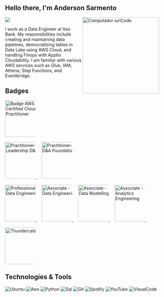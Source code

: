 <div align="left">
  
## Hello there, I'm Anderson Sarmento  
<a href="https://www.linkedin.com/in/anderson-sarmento/" 
  target="_blank">
  <img src="https://img.shields.io/badge/-LinkedIn-%230077B5?style=for-the-badge&logo=linkedin&logoColor=white">
  </a> 
<img src="https://raw.githubusercontent.com/MicaelliMedeiros/micaellimedeiros/master/image/computer-illustration.png" 
width="250px" 
align="right" 
alt="Computador iuriCode">

I work as a Data Engineer at Itaú Bank.
My responsibilities include creating and maintaining data pipelines, democratizing tables in Data Lake using AWS Cloud, and handling Finops with Apptio Cloudability.
I am familiar with various AWS services such as Glue, IAM, Athena, Step Functions, and Eventbridge.


## Badges  
</div>
<p align="left">
  <a href="https://www.credly.com/badges/6e637984-4a6f-476a-9c44-c0096f6f5e19/public_url" 
    title="Badge AWS Certified Cloud Practitioner">
    <img src="https://user-images.githubusercontent.com/509054/163974726-600afdfa-d161-4013-824d-20e168dc5efc.png" 
    alt="Badge AWS Certified Cloud Practitioner" 
    width="120px" style="max-width:100px;" />
  </a>
  <br><br>
  <a href="https://www.credly.com/badges/bd823c4a-de34-40a3-ac9a-99517adfdd93" 
    title="Practitioner-Leadership D&A">
    <img src="https://images.credly.com/size/340x340/images/eec6f18d-b9f4-4d72-b55d-d802e4ad4e79/image.png" 
      alt="Practitioner-Leadership D&A" width="120px" style="max-width:100px;" />
  </a>&nbsp; &nbsp;
  <a href="https://www.credly.com/badges/5d2f19f7-78da-4dd6-95b0-1135b31c0520" 
    title="Practitioner-D&A Foundation">
    <img src="https://images.credly.com/size/340x340/images/3151b077-3f06-49e8-b319-e4ef69bb19ec/image.png" 
    alt="Practitioner-D&A Foundation"
    width="120px" style="max-width:100px;" />
  </a>
  <br><br>
  <a href="https://www.credly.com/badges/feacb947-8306-4b62-bd57-865da60434fd"
    title="Professional - Data Engineering">
    <img src="https://images.credly.com/size/340x340/images/57cd0782-e05d-40f6-ac99-139e8727b945/image.png"
      alt="Professional - Data Engineering" 
      width="120px" style="max-width:100px;" /> 
  </a>&nbsp; &nbsp;
  <a href="https://www.credly.com/badges/162e3279-8f09-470f-be87-c10a6c7e3ba6" 
    title="Associate - Data Engineering">
    <img src="https://images.credly.com/size/340x340/images/27224c08-f61c-4d82-b929-325f96af326a/image.png" 
      alt="Associate - Data Engineering" width="120px" style="max-width:100px;" />
  </a>&nbsp; &nbsp;  
  <a href="https://www.credly.com/badges/7e5864af-2eea-4d43-86fd-4a339d59bcae" title="Associate - Data Modelling">
    <img src="https://images.credly.com/size/340x340/images/dbbbaffb-5117-4da2-9b03-eae604acbf51/image.png"
      alt="Associate - Data Modelling"
      width="120px" style="max-width:100px;" />
  </a>&nbsp; &nbsp;
   <a href="https://www.credly.com/badges/1c828e87-e1c2-4d2c-b19a-f904f42df6ce" title="Associate - Analytics Engineering">
    <img src="https://images.credly.com/size/340x340/images/4bb6709a-e50d-47fa-94d5-0327ccd399bf/image.png" alt="Associate - Analytics Engineering" width="120px" style="max-width:100px;" />
  </a>&nbsp; &nbsp;
  <br><br>
  <a href="https://en.wikipedia.org/wiki/ThunderCats_(1985_TV_series)" target="_blank" title="Badge Thundercats">
    <img src="https://media.tenor.com/WKHXxZDFdhQAAAAi/thundercats-mografic.gif" alt="Thundercats" width="120px" style="max-width:100px;" />
  </a>
</p>




## Technologies & Tools 
<img align="center" alt="Ubuntu" src="https://img.shields.io/badge/Ubuntu-E95420?style=for-the-badge&logo=ubuntu&logoColor=white"/>   <img align="center" alt="Aws" src="https://img.shields.io/badge/Amazon_AWS-232F3E?style=for-the-badge&logo=amazon-aws&logoColor=white"/>    <img align="center" alt="Python" src="https://img.shields.io/badge/Python-3776AB?style=for-the-badge&logo=python&logoColor=white"/>   <img align="center" alt="Sql" src="https://img.shields.io/badge/MySQL-00000F?style=for-the-badge&logo=mysql&logoColor=white"/>   <img align="center" alt="Git" src="https://img.shields.io/badge/GIT-E44C30?style=for-the-badge&logo=git&logoColor=white"/>     <img align="center" alt="Spotify" src="https://img.shields.io/badge/Spotify-1ED760?&style=for-the-badge&logo=spotify&logoColor=white"/>   <img align="center" alt="YouTube" src="https://img.shields.io/badge/YouTube-FF0000?style=for-the-badge&logo=youtube&logoColor=white"/> <img align="center" alt="VisualCode" src="https://img.shields.io/badge/Visual_Studio_Code-0078D4?style=for-the-badge&logo=visual%20studio%20code&logoColor=white"/>





